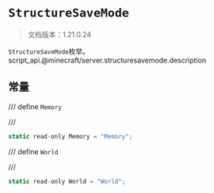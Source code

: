# `StructureSaveMode`

> 文档版本：1.21.0.24

`StructureSaveMode`枚举。script_api.@minecraft/server.structuresavemode.description

## 常量

/// define
`Memory`


///

```js
static read-only Memory = "Memory";
```


/// define
`World`


///

```js
static read-only World = "World";
```

